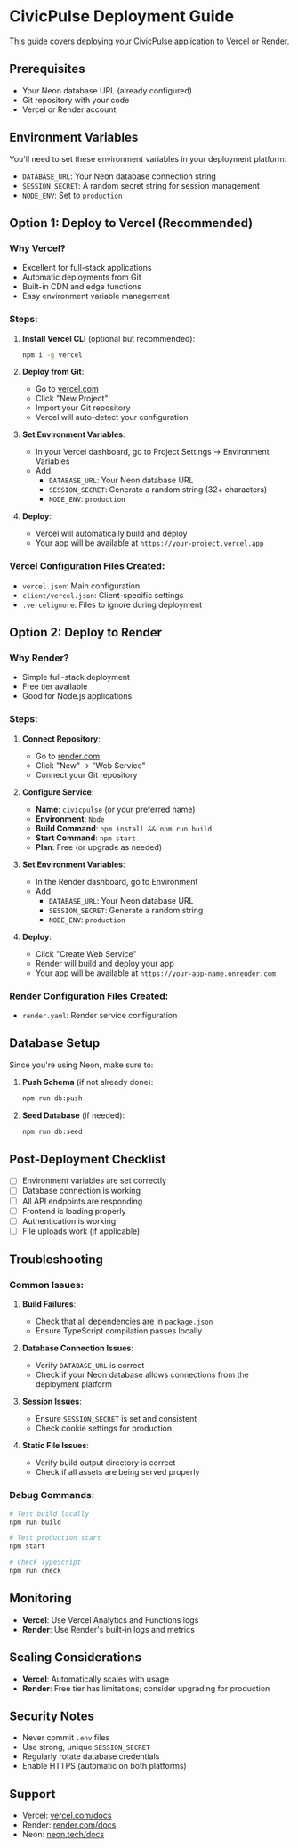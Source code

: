 # CivicPulse Deployment Guide

This guide covers deploying your CivicPulse application to Vercel or Render.

## Prerequisites

- Your Neon database URL (already configured)
- Git repository with your code
- Vercel or Render account

## Environment Variables

You'll need to set these environment variables in your deployment platform:

- `DATABASE_URL`: Your Neon database connection string
- `SESSION_SECRET`: A random secret string for session management
- `NODE_ENV`: Set to `production`

## Option 1: Deploy to Vercel (Recommended)

### Why Vercel?
- Excellent for full-stack applications
- Automatic deployments from Git
- Built-in CDN and edge functions
- Easy environment variable management

### Steps:

1. **Install Vercel CLI** (optional but recommended):
   ```bash
   npm i -g vercel
   ```

2. **Deploy from Git**:
   - Go to [vercel.com](https://vercel.com)
   - Click "New Project"
   - Import your Git repository
   - Vercel will auto-detect your configuration

3. **Set Environment Variables**:
   - In your Vercel dashboard, go to Project Settings → Environment Variables
   - Add:
     - `DATABASE_URL`: Your Neon database URL
     - `SESSION_SECRET`: Generate a random string (32+ characters)
     - `NODE_ENV`: `production`

4. **Deploy**:
   - Vercel will automatically build and deploy
   - Your app will be available at `https://your-project.vercel.app`

### Vercel Configuration Files Created:
- `vercel.json`: Main configuration
- `client/vercel.json`: Client-specific settings
- `.vercelignore`: Files to ignore during deployment

## Option 2: Deploy to Render

### Why Render?
- Simple full-stack deployment
- Free tier available
- Good for Node.js applications

### Steps:

1. **Connect Repository**:
   - Go to [render.com](https://render.com)
   - Click "New" → "Web Service"
   - Connect your Git repository

2. **Configure Service**:
   - **Name**: `civicpulse` (or your preferred name)
   - **Environment**: `Node`
   - **Build Command**: `npm install && npm run build`
   - **Start Command**: `npm start`
   - **Plan**: Free (or upgrade as needed)

3. **Set Environment Variables**:
   - In the Render dashboard, go to Environment
   - Add:
     - `DATABASE_URL`: Your Neon database URL
     - `SESSION_SECRET`: Generate a random string
     - `NODE_ENV`: `production`

4. **Deploy**:
   - Click "Create Web Service"
   - Render will build and deploy your app
   - Your app will be available at `https://your-app-name.onrender.com`

### Render Configuration Files Created:
- `render.yaml`: Render service configuration

## Database Setup

Since you're using Neon, make sure to:

1. **Push Schema** (if not already done):
   ```bash
   npm run db:push
   ```

2. **Seed Database** (if needed):
   ```bash
   npm run db:seed
   ```

## Post-Deployment Checklist

- [ ] Environment variables are set correctly
- [ ] Database connection is working
- [ ] All API endpoints are responding
- [ ] Frontend is loading properly
- [ ] Authentication is working
- [ ] File uploads work (if applicable)

## Troubleshooting

### Common Issues:

1. **Build Failures**:
   - Check that all dependencies are in `package.json`
   - Ensure TypeScript compilation passes locally

2. **Database Connection Issues**:
   - Verify `DATABASE_URL` is correct
   - Check if your Neon database allows connections from the deployment platform

3. **Session Issues**:
   - Ensure `SESSION_SECRET` is set and consistent
   - Check cookie settings for production

4. **Static File Issues**:
   - Verify build output directory is correct
   - Check if all assets are being served properly

### Debug Commands:

```bash
# Test build locally
npm run build

# Test production start
npm start

# Check TypeScript
npm run check
```

## Monitoring

- **Vercel**: Use Vercel Analytics and Functions logs
- **Render**: Use Render's built-in logs and metrics

## Scaling Considerations

- **Vercel**: Automatically scales with usage
- **Render**: Free tier has limitations; consider upgrading for production

## Security Notes

- Never commit `.env` files
- Use strong, unique `SESSION_SECRET`
- Regularly rotate database credentials
- Enable HTTPS (automatic on both platforms)

## Support

- Vercel: [vercel.com/docs](https://vercel.com/docs)
- Render: [render.com/docs](https://render.com/docs)
- Neon: [neon.tech/docs](https://neon.tech/docs)
